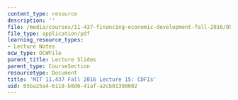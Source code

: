 ```yaml
---
content_type: resource
description: ''
file: /media/courses/11-437-financing-economic-development-fall-2016/05ba25a46118b8d641afa2cb01398002_MIT11_437F16_Lec15.pdf
file_type: application/pdf
learning_resource_types:
- Lecture Notes
ocw_type: OCWFile
parent_title: Lecture Slides
parent_type: CourseSection
resourcetype: Document
title: 'MIT 11.437 Fall 2016 Lecture 15: CDFIs'
uid: 05ba25a4-6118-b8d6-41af-a2cb01398002
---
```

